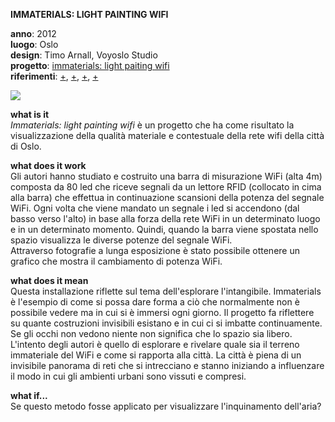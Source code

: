 **IMMATERIALS: LIGHT PAINTING WIFI**

**anno**: 2012 <br>
**luogo**: Oslo <br>
**design**: Timo Arnall, Voyoslo Studio <br> 
**progetto**: [immaterials: light paiting wifi](https://vimeo.com/20412632) <br> 
**riferimenti**: [+](http://voyoslo.com/projects/immaterials-wifi-light-painting/), [+](https://www.designboom.com/design/immaterials-light-painting-wifi-by-timo-arnall-jorn-knutsen-einar-sneve-martinussen/), [+](http://yourban.no/2011/02/22/immaterials-light-painting-wifi/), [+](http://yourban.no/2011/03/07/making-immaterials-light-painting-wifi/)

![](http://www.elasticspace.com/wp-content/uploads/2012/05/Immaterials-Wifi.jpg)


**what is it** <br>
_Immaterials: light painting wifi_ è un progetto che ha come risultato la visualizzazione della qualità materiale e contestuale della rete wifi della città di Oslo.


**what does it work** <br>
Gli autori hanno studiato e costruito una barra di misurazione WiFi (alta 4m) composta da 80 led che riceve segnali da un lettore RFID (collocato in cima alla barra) che effettua in continuazione scansioni della potenza del segnale WiFi. 
Ogni volta che viene mandato un segnale i led si accendono (dal basso verso l'alto) in base alla forza della rete WiFi in un determinato luogo e in un determinato momento. Quindi, quando la barra viene spostata nello spazio visualizza le diverse potenze del segnale WiFi. <br> 
Attraverso fotografie a lunga esposizione è stato possibile ottenere un grafico che mostra il cambiamento di potenza WiFi.


**what does it mean** <br>
Questa installazione riflette sul tema dell'esplorare l'intangibile. Immaterials è l'esempio di come si possa dare forma a ciò che normalmente non è possibile vedere ma in cui si è immersi ogni giorno. Il progetto fa riflettere su quante costruzioni invisibili esistano e in cui ci si imbatte continuamente. Se gli occhi non vedono niente non significa che lo spazio sia libero. <br>
L'intento degli autori è quello di esplorare e rivelare quale sia il terreno immateriale del WiFi e come si rapporta alla città.
La città è piena di un invisibile panorama di reti che si intrecciano e stanno iniziando a influenzare il modo in cui gli ambienti urbani sono vissuti e compresi. 

**what if...** <br>
Se questo metodo fosse applicato per visualizzare l'inquinamento dell'aria?
